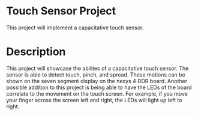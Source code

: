 # Touch Sensor Project
This project will implement a capacitative touch sensor. 

# Description
This project will showcase the abilites of a capacitative touch sensor. The sensor is able to detect touch, pinch, and spread. These motions can be shown on the seven segment display on the nexys 4 DDR board. Another possible addition to this project is being able to have the LEDs of the board correlate to the movement on the touch screen. For example, if you move your finger across the screen left and right, the LEDs will light up left to right. 
